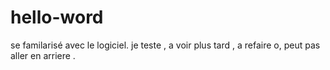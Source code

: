 # hello-word
se familarisé avec le logiciel. 
je teste , a voir plus tard , a refaire o, peut pas aller en arriere
.
